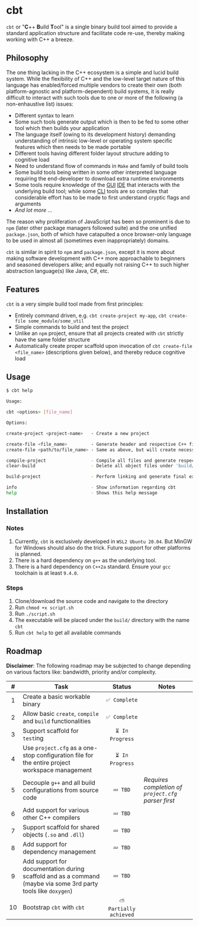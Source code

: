 # cbt

`cbt` or "**C**++ **B**uild **T**ool" is a single binary build tool aimed to provide a standard application structure and facilitate code re-use, thereby making working with C++ a breeze.

## Philosophy

The one thing lacking in the C++ ecosystem is a simple and lucid build system. While the flexibility of C++ and the low-level target nature of this language has enabled/forced multiple vendors to create their own (both platform-agnostic and platform-dependent) build systems, it is really difficult to interact with such tools due to one or more of the following (a non-enhaustive list) issues:

- Different syntax to learn
- Some such tools generate output which is then to be fed to some other tool which then builds your application
- The language itself (owing to its development history) demanding understanding of intrinsic low-level or operating system specific features which then needs to be made portable
- Different tools having different folder layout structure adding to cognitive load
- Need to understand flow of commands in `Make` and family of build tools
- Some build tools being written in some other interpreted language requiring the end-developer to download extra runtime environments
- Some tools require knowledge of the [GUI](## "Graphical User Interface") [IDE](## "Integrated Development Environment") that interacts with the underlying build tool; while some [CLI](## "Command Line Interface") tools are so complex that considerable effort has to be made to first understand cryptic flags and arguments
- _And lot more ..._

The reason why proliferation of JavaScript has been so prominent is due to `npm` (later other package managers followed suite) and the one unified `package.json`, both of which have catapulted a once browser-only language to be used in almost all (sometimes even inappropriately) domains.

`cbt` is similar in spirit to `npm` and `package.json`, except it is more about making software development with C++ more approachable to beginners and seasoned developers alike; and equally not raising C++ to such higher abstraction language(s) like Java, C#, etc.

## Features

`cbt` is a very simple build tool made from first principles:

- Entirely command driven, e.g. `cbt create-project my-app`, `cbt create-file some_module/some_util`
- Simple commands to build and test the project
- Unlike an `npm` project, ensure that all projects created with `cbt` strictly have the same folder structure
- Automatically create proper scaffold upon invocation of `cbt create-file <file_name>` (descriptions given below), and thereby reduce cognitive load

## Usage

```sh
$ cbt help

Usage:

cbt <options> [file_name]

Options:

create-project <project-name>   - Create a new project

create-file <file_name>         - Generate header and respective C++ files under 'headers/' and 'src/' directories
create-file <path/to/file_name> - Same as above, but will create necessary sub-directories if required

compile-project                 - Compile all files and generate respective binaries under 'build/binaries/<respective-paths>'
clear-build                     - Delete all object files under 'build/' directory

build-project                   - Perform linking and generate final executable under 'build/' (requires project compilation first)

info                            - Show information regarding cbt
help                            - Shows this help message
```

## Installation

### Notes

1. Currently, `cbt` is exclusively developed in `WSL2 Ubuntu 20.04`. But MinGW for Windows should also do the trick. Future support for other platforms is planned.
2. There is a hard dependency on `g++` as the underlying tool.
3. There is a hard dependency on `C++2a` standard. Ensure your `gcc` toolchain is at least `9.4.0`.

### Steps

1. Clone/download the source code and navigate to the directory
2. Run `chmod +x script.sh`
3. Run `./script.sh`
4. The executable will be placed under the `build/` directory with the name `cbt`
5. Run `cbt help` to get all available commands

## Roadmap

**Disclaimer**: The following roadmap may be subjected to change depending on various factors like: bandwidth, priority and/or complexity.

| # | Task | Status | Notes |
|:-:|------|:------:|-------|
| 1 | Create a basic workable binary | `✅ Complete` ||
| 2 | Allow basic `create`, `compile` and `build` functionalities | `✅ Complete` ||
| 3 | Support scaffold for `test`ing | `⏳ In Progress` ||
| 4 | Use `project.cfg` as a one-stop configuration file for the entire project workspace management | `⏳ In Progress` |
| 5 | Decouple `g++` and all build configurations from source code | `💤 TBD` | _Requires completion of `project.cfg` parser first_ |
| 6 | Add support for various other C++ compilers | `💤 TBD` ||
| 7 | Support scaffold for shared objects (`.so` and `.dll`) | `💤 TBD` ||
| 8 | Add support for dependency management | `💤 TBD` ||
| 9 | Add support for documentation during scaffold and as a command (maybe via some 3rd party tools like `doxygen`) | `💤 TBD` ||
| 10 | Bootstrap `cbt` with `cbt` | `⛅ Partially achieved` ||
